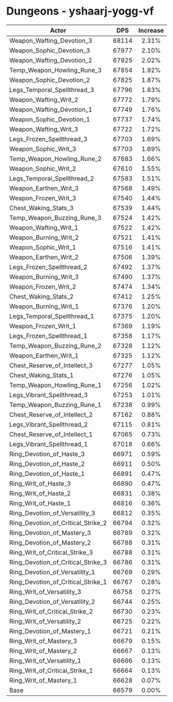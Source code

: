 # Dungeons - yshaarj-yogg-vf
| Actor | DPS | Increase |
|---|:---:|:---:|
|Weapon_Wafting_Devotion_3|68114|2.31%|
|Weapon_Sophic_Devotion_3|67977|2.10%|
|Weapon_Wafting_Devotion_2|67925|2.02%|
|Temp_Weapon_Howling_Rune_3|67854|1.92%|
|Weapon_Sophic_Devotion_2|67825|1.87%|
|Legs_Temporal_Spellthread_3|67796|1.83%|
|Weapon_Wafting_Writ_2|67772|1.79%|
|Weapon_Wafting_Devotion_1|67749|1.76%|
|Weapon_Sophic_Devotion_1|67737|1.74%|
|Weapon_Wafting_Writ_3|67722|1.72%|
|Legs_Frozen_Spellthread_3|67703|1.69%|
|Weapon_Sophic_Writ_3|67703|1.69%|
|Temp_Weapon_Howling_Rune_2|67683|1.66%|
|Weapon_Sophic_Writ_2|67610|1.55%|
|Legs_Temporal_Spellthread_2|67583|1.51%|
|Weapon_Earthen_Writ_3|67568|1.49%|
|Weapon_Frozen_Writ_3|67540|1.44%|
|Chest_Waking_Stats_3|67539|1.44%|
|Temp_Weapon_Buzzing_Rune_3|67524|1.42%|
|Weapon_Wafting_Writ_1|67522|1.42%|
|Weapon_Burning_Writ_2|67521|1.41%|
|Weapon_Sophic_Writ_1|67516|1.41%|
|Weapon_Earthen_Writ_2|67506|1.39%|
|Legs_Frozen_Spellthread_2|67492|1.37%|
|Weapon_Burning_Writ_3|67490|1.37%|
|Weapon_Frozen_Writ_2|67474|1.34%|
|Chest_Waking_Stats_2|67412|1.25%|
|Weapon_Burning_Writ_1|67376|1.20%|
|Legs_Temporal_Spellthread_1|67375|1.20%|
|Weapon_Frozen_Writ_1|67369|1.19%|
|Legs_Frozen_Spellthread_1|67358|1.17%|
|Temp_Weapon_Buzzing_Rune_2|67328|1.12%|
|Weapon_Earthen_Writ_1|67325|1.12%|
|Chest_Reserve_of_Intellect_3|67277|1.05%|
|Chest_Waking_Stats_1|67276|1.05%|
|Temp_Weapon_Howling_Rune_1|67256|1.02%|
|Legs_Vibrant_Spellthread_3|67253|1.01%|
|Temp_Weapon_Buzzing_Rune_1|67238|0.99%|
|Chest_Reserve_of_Intellect_2|67162|0.88%|
|Legs_Vibrant_Spellthread_2|67115|0.81%|
|Chest_Reserve_of_Intellect_1|67065|0.73%|
|Legs_Vibrant_Spellthread_1|67018|0.66%|
|Ring_Devotion_of_Haste_3|66971|0.59%|
|Ring_Devotion_of_Haste_2|66911|0.50%|
|Ring_Devotion_of_Haste_1|66891|0.47%|
|Ring_Writ_of_Haste_3|66890|0.47%|
|Ring_Writ_of_Haste_2|66831|0.38%|
|Ring_Writ_of_Haste_1|66816|0.36%|
|Ring_Devotion_of_Versatility_3|66812|0.35%|
|Ring_Devotion_of_Critical_Strike_2|66794|0.32%|
|Ring_Devotion_of_Mastery_3|66789|0.32%|
|Ring_Devotion_of_Mastery_2|66788|0.31%|
|Ring_Writ_of_Critical_Strike_3|66788|0.31%|
|Ring_Devotion_of_Critical_Strike_3|66786|0.31%|
|Ring_Devotion_of_Versatility_1|66769|0.29%|
|Ring_Devotion_of_Critical_Strike_1|66767|0.28%|
|Ring_Writ_of_Versatility_3|66758|0.27%|
|Ring_Devotion_of_Versatility_2|66744|0.25%|
|Ring_Writ_of_Critical_Strike_2|66730|0.23%|
|Ring_Writ_of_Versatility_2|66725|0.22%|
|Ring_Devotion_of_Mastery_1|66721|0.21%|
|Ring_Writ_of_Mastery_3|66679|0.15%|
|Ring_Writ_of_Mastery_2|66667|0.13%|
|Ring_Writ_of_Versatility_1|66666|0.13%|
|Ring_Writ_of_Critical_Strike_1|66664|0.13%|
|Ring_Writ_of_Mastery_1|66628|0.07%|
|Base|66579|0.00%|
